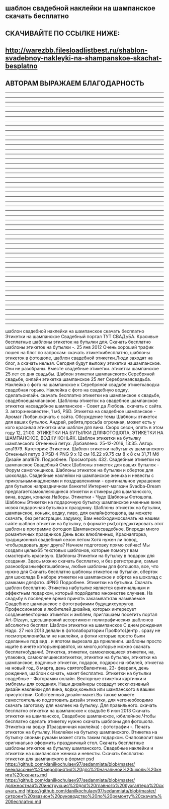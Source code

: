 шаблон свадебной наклейки на шампанское скачать бесплатно
--------------------------------------------------
СКАЧИВАЙТЕ ПО ССЫЛКЕ НИЖЕ:
--------------------------------------------------
http://warezbb.filesloadlistbest.ru/shablon-svadebnoy-nakleyki-na-shampanskoe-skachat-besplatno
--------------------------------------------------
АВТОРАМ ВЫРАЖАЕМ БЛАГОДАРНОСТЬ
--------------------------------------------------
--------------------------------------------------
--------------------------------------------------
--------------------------------------------------
--------------------------------------------------
--------------------------------------------------
--------------------------------------------------
--------------------------------------------------
--------------------------------------------------
--------------------------------------------------
--------------------------------------------------
--------------------------------------------------
--------------------------------------------------
--------------------------------------------------
--------------------------------------------------
--------------------------------------------------
--------------------------------------------------
--------------------------------------------------
--------------------------------------------------
--------------------------------------------------
--------------------------------------------------
--------------------------------------------------
--------------------------------------------------
--------------------------------------------------
--------------------------------------------------
--------------------------------------------------
--------------------------------------------------
--------------------------------------------------
--------------------------------------------------
--------------------------------------------------
--------------------------------------------------
--------------------------------------------------
--------------------------------------------------
--------------------------------------------------
--------------------------------------------------
--------------------------------------------------
--------------------------------------------------
--------------------------------------------------
--------------------------------------------------
--------------------------------------------------
--------------------------------------------------
--------------------------------------------------
--------------------------------------------------
--------------------------------------------------
--------------------------------------------------
--------------------------------------------------
--------------------------------------------------
--------------------------------------------------
--------------------------------------------------
--------------------------------------------------
--------------------------------------------------
шаблон свадебной наклейки на шампанское скачать бесплатно Этикетки на шампанское  Свадебный портал ТУТ СВАДЬБА. Красивые бесплатные шаблоны этикеток на бутылки для. Скачать бесплатно шаблоны этикеток на бутылки -. 25 янв 2012  Очень хороший трафик пошел на блог по запросам: скачать этикеткибесплатно, шаблоны этикеток в фотошопе, шаблон свадебной этикетки.Люди заходят на блог, а скачать нельзя. Сегодня будут выложу этикетки нашампанское. Они не разобраны. Вместе свадебные этикетки. этикетка шампанское 25 лет со дня свадьбы. Шаблон этикетки шампанскогок Серебряной свадьбе, онлайн  этикетка шампанское 25 лет Серебрянаясвадьба. Наклейка с фото на шампанское к Серебряной свадьбе  этикеткаводка свадебная горько. Наклейка с фото на свадебную водку, сделатьонлайн. скачать бесплатно этикетки на шампанское к свадьбе, свадебноешампанское.  Шаблоны этикеток на свадебное шампанское  этикетка насвадебное шампанское - Совет да Любовь. скачать c сайта. 3. автор:неизвестен, 1 мб, PSD. Этикетка на свадебное шампанское - Аромат Любви.скачать c сайта. Обсуждение темы Шаблоны этикеток для ваших бутылок.  Андрей, ребята,просьба огромная, может есть у кого красивая этикетка или шаблон для вина. Скоро сезон, опять в этом году  12, 21:00. ЭТИКЕТКИ НА БУТЫЛКИ ДЛЯФОТОШОПА, ЭТИКЕТКИ НА ШАМПАНСКОЕ, ВОДКУ КОНЬЯК. Шаблон этикетки на бутылку шампанского  Огненный петух. Добавлено: 25-12-2016, 13:35. Автор: ana1979. Категория: Этикетки. Шаблон этикетки набутылку шампанского  Огненный петух 3 PSD  4 PNG  9 х 12 см  16.22 х9.75 см  8 х 8 см  31,71 Мб Дизайн ana1979. Подробнее. Просмотров: 432. Свадебные этикетки на шампанское  Свадебный Омск
Шаблоны этикеток для ваших бутылок - Форум самогонщиков. Шаблоны этикеток на бутылки и оберток для шоколада. Свадебные наклейки на шампанское жениха и невесты с прикольныминадписями и поздравлениями - оригинальное украшение для бутылок напраздничном банкете! Интернет-магазин Svadba-Dream предлагаетсамоклеяющиеся этикетки и стикеры для шампанского, вина, водки, коньяка.Наборы. Этикетки - Чудо Шаблоны Фотошопа. Шаблоны Этикетки на подарочную бутылку шампанское именные вина исвоя подарочная бутылка к празднику. Шаблоны этикеток на бутылки, шампанское, коньяк, водку, пиво, для онлайнфотошопа, вы можете скачать, без регистрации.  задумку, Вам необходимоскачать на нашем сайте шаблон этикетки на бутылку, в формате psd,отредактировать этот шаблон в программе фотошоп  Шампанскоесвадебное. Впереди много романтичных праздников  День всех влюбленных, Краснаягорка, традиционный свадебный сезон летом Хотя нужен ли повод, чтобырадовать друг друга? Начнем подготовку прямо сейчас! Мы создали целых65 текстовых шаблонов, которые помогут вам смастерить красивую. Шаблоны Этикетки на бутылку в подарок для создания. Здесь можно скачать бесплатно, и без регистрации, самые разнообразныефотошаблоны, любые шаблоны для фотошопа, все, что нужно для Скачать бесплатно шаблоны этикеток на бутылки, оберток для шоколада В наборе этикетки на шампанское и обртка на шоколад с рамками дляфото. 4PNG
Подробнее. Этикетки на бутылки. Скачать шаблон бесплатно. Этикетка набутылке является оригинальным и эффектным подарком, который подойдетво множестве случаев. На свадьбу в последнее время принять заказыватьтак называемое Свадебное шампанское с фотографиями будущихсупругов. Профессионалов и любителей дизайна, которых интересует созданиевекторных этикеток и эмблем, приглашаем посетить портал Art-Dizayn, здесьширокий ассортимент полиграфических шаблонов абсолютно бесплат. Шаблон этикетки на шампанское С днем рождения  Надо. 27 ноя 2013  делали в фотолаборатории ПроФотоЦентр . сразу не посмотрелионибыли не наклейки, а фотки которые просто были сделанные под вид . и япотом вырезала да приклеили. шаблоны просто ищите в инете которыенравятся, их много,которые можно скачать бесплатно!удачи!. Этикетка, этикетки, самоклеющиеся этикетки, на, упаковка, самоклеящиесяэтикетки, этикетки на бутылки, этикетки на шампанское, водочные этикетки, подарок, подарок на юбилей, этикетка на новый год, 8 марта, день святогоВалентина, 23- февраля, день рождения, шаблон скачать, макет бесплатно. Этикетки на бутылки свадебные - Фоторамки онлайн. Векторные этикетки картинки и эмблемы для создания. Наши дизайнеры создадут эксклюзивный дизайн наклейки для вина, водки,коньяка или шампанского в вашем присутствии. Собственный дизайн-макет.Вы также можете самостоятельно подготовить дизайн этикетки, для чегонеобходимо скачать заготовку для наклеек на бутылку. Для правильного. скачать бесплатно этикетки на шампанское к свадьбе
6 июн 2013  Скачать этикетки на шампанское, Свадебное шампанское, юбилейное.Чтобы бесплатно сделать этикетку нужно скачать шаблоны для фотошопа. Этикетка на водку (Праздничная наклейка) : фотографии  -. Печать этикеток на бутылку. Наклейки на бутылку шампанского. Этикетка на бутылку своими руками может стать таким подарком. Онапозволит вам оригинально оформить праздничный стол. Скачать бесплатные шаблоны этикеток на бутылку шампанского. Свадебные наклейки и этикетки на шампанское жениха и невесты. Скачать бесплатно этикетки для шампанского в формет psd
https://github.com/danilkochulaev97/sedanmiata/blob/master/внеклассные%20мероприятия%20для%20начальной%20школы%20книга%20скачать.md
https://github.com/danilkochulaev97/sedanmiata/blob/master/должностная%20инструкция%20для%20главного%20бухгалтера%20скачать.md
https://github.com/danilkochulaev97/sedanmiata/blob/master/ситроен%20эвазион%20руководство%20по%20ремонту%20скачать%20бесплатно.md